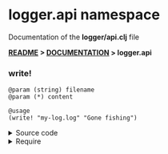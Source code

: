 
# <strong>logger.api</strong> namespace
<p>Documentation of the <strong>logger/api.clj</strong> file</p>

<strong>[README](../../../README.md) > [DOCUMENTATION](../../COVER.md) > logger.api</strong>



### write!

```
@param (string) filename
@param (*) content
```

```
@usage
(write! "my-log.log" "Gone fishing")
```

<details>
<summary>Source code</summary>

```
(defn write!
  [filename content]
  (let [filepath  (str config/LOG-PATH "/" filename)
        timestamp (time/timestamp-string)
        output    (str timestamp " " content)]
       (io/prepend-to-file! filepath output {:max-line-count config/MAX-LINE-COUNT})))
```

</details>

<details>
<summary>Require</summary>

```
(ns my-namespace (:require [logger.api :as logger :refer [write!]]))

(logger/write! ...)
(write!        ...)
```

</details>
